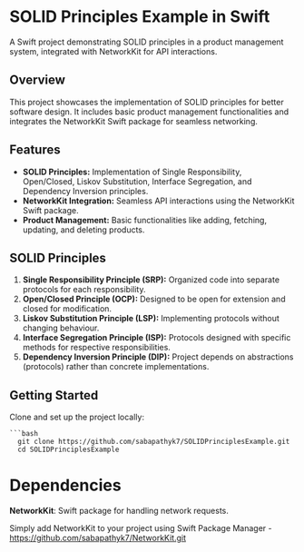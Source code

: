 # SOLID Principles Example in Swift

A Swift project demonstrating SOLID principles in a product management system, integrated with NetworkKit for API interactions.

## Overview

This project showcases the implementation of SOLID principles for better software design. It includes basic product management functionalities and integrates the NetworkKit Swift package for seamless networking.

## Features

- **SOLID Principles:** Implementation of Single Responsibility, Open/Closed, Liskov Substitution, Interface Segregation, and Dependency Inversion principles.
- **NetworkKit Integration:** Seamless API interactions using the NetworkKit Swift package.
- **Product Management:** Basic functionalities like adding, fetching, updating, and deleting products.

## SOLID Principles

1. **Single Responsibility Principle (SRP):** Organized code into separate protocols for each responsibility.
2. **Open/Closed Principle (OCP):** Designed to be open for extension and closed for modification.
3. **Liskov Substitution Principle (LSP):** Implementing protocols without changing behaviour.
4. **Interface Segregation Principle (ISP):** Protocols designed with specific methods for respective responsibilities.
5. **Dependency Inversion Principle (DIP):** Project depends on abstractions (protocols) rather than concrete implementations.

## Getting Started

Clone and set up the project locally:

    ```bash
      git clone https://github.com/sabapathyk7/SOLIDPrinciplesExample.git
      cd SOLIDPrinciplesExample


# Dependencies

**NetworkKit**: Swift package for handling network requests.

Simply add NetworkKit to your project using Swift Package Manager - https://github.com/sabapathyk7/NetworkKit.git








